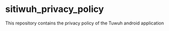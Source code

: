 # sitiwuh_privacy_policy
This repository contains the privacy policy of the Tuwuh android application
